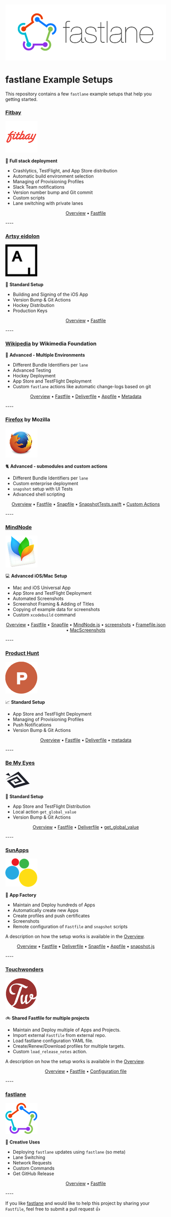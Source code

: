 <h3 align="center">
  <img src="Logos/fastlane_text.png" alt="fastlane Logo" />
</h3>

fastlane Example Setups
=======================

This repository contains a few `fastlane` example setups that help you getting started.

### [Fitbay](https://fitbay.com)
[![fastlane Logo](Logos/Fitbay.png)](https://fitbay.com)

:womans_clothes: **Full stack deployment**

- Crashlytics, TestFlight, and App Store distribution
- Automatic build environment selection
- Managing of Provisioning Profiles
- Slack Team notifications
- Version number bump and Git commit
- Custom scripts
- Lane switching with private lanes

<p align="center"> 
  <a href="/Fitbay/">Overview</a> &bull; 
  <a href="/Fitbay/Fastfile">Fastfile</a>
</p>
----

### [Artsy eidolon](https://github.com/artsy/eidolon)
[![Artsy](Logos/Artsy.png)](https://github.com/artsy/eidolon)

:green_heart: **Standard Setup**

- Building and Signing of the iOS App
- Version Bump & Git Actions
- Hockey Distribution
- Production Keys


<p align="center">
  <a href="/Artsy/eidolon">Overview</a> &bull; 
  <a href="/Artsy/eidolon/Fastfile">Fastfile</a>
</p>
----

### [Wikipedia](https://github.com/wikimedia/apps-ios-wikipedia/) by Wikimedia Foundation

:green_book: **Advanced - Multiple Environments**

- Different Bundle Identifiers per `lane`
- Advanced Testing
- Hockey Deployment
- App Store and TestFlight Deployment
- Custom `fastlane` actions like automatic change-logs based on git


<p align="center">
  <a href="/Wikipedia/">Overview</a> &bull; 
  <a href="/Wikipedia/Fastfile">Fastfile</a> &bull; 
  <a href="/Wikipedia/Deliverfile">Deliverfile</a> &bull; 
  <a href="/Wikipedia/Appfile">Appfile</a> &bull; 
  <a href="/Wikipedia/metadata/">Metadata</a>
</p>
----

### [Firefox](https://github.com/mozilla/firefox-ios) by Mozilla
[![Firefox](Logos/Firefox.png)](https://github.com/mozilla/firefox-ios/)

:cat2: **Advanced - submodules and custom actions**

- Different Bundle Identifiers per `lane`
- Custom enterprise deployment
- `snapshot` setup with UI Tests
- Advanced shell scripting

<p align="center">
  <a href="https://github.com/mozilla/firefox-ios-build-tools/tree/master/fastlane">Overview</a> &bull; 
  <a href="https://github.com/mozilla/firefox-ios-build-tools/blob/master/fastlane/BaseFastfile">Fastfile</a> &bull; 
  <a href="https://github.com/mozilla/firefox-ios-build-tools/blob/master/fastlane/Snapfile">Snapfile</a> &bull; 
  <a href="https://github.com/mozilla/firefox-ios/blob/master/ClientUITests/snapshot/MarketingSnapshotTests.swift">SnapshotTests.swift</a> &bull; 
  <a href="https://github.com/mozilla/firefox-ios-build-tools/tree/master/fastlane/actions">Custom Actions</a>
</p>
----

### [MindNode](https://mindnode.com/)
[![MindNode](Logos/MindNode.png)](https://mindnode.com/)

:computer: **Advanced iOS/Mac Setup**

- Mac and iOS Universal App
- App Store and TestFlight Deployment
- Automated Screenshots
- Screenshot Framing & Adding of Titles
- Copying of example data for screenshots
- Custom `xcodebuild` command


<p align="center">
  <a href="/MindNode/">Overview</a> &bull; 
  <a href="/MindNode/Fastfile">Fastfile</a> &bull; 
  <a href="/MindNode/Snapfile">Snapfile</a> &bull; 
  <a href="/MindNode/MindNode.js">MindNode.js</a> &bull; 
  <a href="/MindNode/screenshots">screenshots</a> &bull; 
  <a href="/MindNode/screenshots/Framefile.json">Framefile.json</a> &bull; 
  <a href="/MindNode/mac">MacScreenshots</a>
</p>
----

### [Product Hunt](https://www.producthunt.com/apps/ios)
[![ProductHunt Logo](Logos/ProductHunt.png)](https://www.producthunt.com/apps/ios)

:chart_with_upwards_trend: **Standard Setup**

- App Store and TestFlight Deployment
- Managing of Provisioning Profiles
- Push Notifications
- Version Bump & Git Actions

<p align="center">
  <a href="/ProductHunt/">Overview</a> &bull; 
  <a href="/ProductHunt/Fastfile">Fastfile</a> &bull; 
  <a href="/ProductHunt/Deliverfile">Deliverfile</a> &bull; 
  <a href="/ProductHunt/metadata">metadata</a>
</p>
----


### [Be My Eyes](http://www.bemyeyes.org/)
[![Be My Eyes Logo](Logos/BeMyEyes.png)](http://www.bemyeyes.org/)

:eyes: **Standard Setup**

- App Store and TestFlight Distribution
- Local action `get_global_value`
- Version Bump & Git Actions


<p align="center">
  <a href="/BeMyEyes/">Overview</a> &bull; 
  <a href="/BeMyEyes/Fastfile">Fastfile</a> &bull; 
  <a href="/BeMyEyes/Deliverfile">Deliverfile</a> &bull; 
  <a href="/BeMyEyes/actions/get_global_value.rb">get_global_value</a>
</p>
----

### [SunApps](https://sunapps.net)
[![SunApps](Logos/SunApps.png)](https://sunapps.net)

:wrench: **App Factory**

- Maintain and Deploy hundreds of Apps
- Automatically create new Apps
- Create profiles and push certificates
- Screenshots
- Remote configuration of `Fastfile` and `snapshot` scripts

A description on how the setup works is available in the [Overview](/SunApps).


<p align="center">
  <a href="/SunApps/">Overview</a> &bull; 
  <a href="/SunApps/Fastfile">Fastfile</a> &bull; 
  <a href="/SunApps/Deliverfile">Deliverfile</a> &bull; 
  <a href="/SunApps/Snapfile">Snapfile</a> &bull; 
  <a href="/SunApps/Appfile">Appfile</a> &bull;
  <a href="/SunApps/snapshot.js">snapshot.js</a>
</p>
----

### [Touchwonders](http://touchwonders.com)
[![Touchwondersa](Logos/Touchwonders.png)](http://touchwonders.com)

:bike: **Shared Fastfile for multiple projects**

- Maintain and Deploy multiple of Apps and Projects.
- Import external `Fastfile` from external repo.
- Load fastlane configuration YAML file.
- Create/Renew/Download profiles for multiple targets.
- Custom `load_release_notes` action.

A description on how the setup works is available in the [Overview](/Touchwonders).


<p align="center">
  <a href="/Touchwonders/">Overview</a> &bull; 
  <a href="/Touchwonders/Fastfile">Fastfile</a> &bull; 
  <a href="/Touchwonders/fastlane_config.yaml">Configuration file</a>
</p>
----


### [fastlane](https://fastlane.tools)
[![fastlane Logo](Logos/fastlane.png)](https://fastlane.tools)

:rocket: **Creative Uses**

- Deploying `fastlane` updates using `fastlane` (so meta)
- Lane Switching
- Network Requests
- Custom Commands
- Get GitHub Release

<p align="center">
  <a href="https://github.com/KrauseFx/fastlane/tree/master/fastlane">Overview</a> &bull; 
  <a href="https://github.com/fastlane/fastlane/blob/master/fastlane/Fastfile">Fastfile</a>
</p>
----

If you like [fastlane](https://fastlane.tools) and would like to help this project by sharing your `Fastfile`, feel free to submit a pull request :+1:

